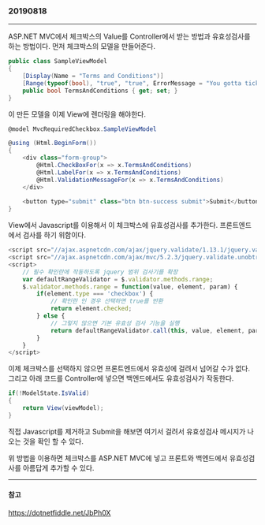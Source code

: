 ### 20190818
---

ASP.NET MVC에서 체크박스의 Value를 Controller에서 받는 방법과 유효성검사를 하는 방법이다.
먼저 체크박스의 모델을 만들어준다.

```csharp
public class SampleViewModel
{
	[Display(Name = "Terms and Conditions")]
	[Range(typeof(bool), "true", "true", ErrorMessage = "You gotta tick the box!")]
	public bool TermsAndConditions { get; set; }	
}
```

이 만든 모델을 이제 View에 렌더링을 해야한다.

```csharp
@model MvcRequiredCheckbox.SampleViewModel

@using (Html.BeginForm())
{
	<div class="form-group">
		@Html.CheckBoxFor(x => x.TermsAndConditions) 
		@Html.LabelFor(x => x.TermsAndConditions)
		@Html.ValidationMessageFor(x => x.TermsAndConditions)
	</div>
				
	<button type="submit" class="btn btn-success submit">Submit</button>
}
```

View에서 Javascript를 이용해서 이 체크박스에 유효성검사를 추가한다. 프론트엔드에서 검사를 하기 위함이다.

```javascript
<script src="//ajax.aspnetcdn.com/ajax/jquery.validate/1.13.1/jquery.validate.js"></script>
<script src="//ajax.aspnetcdn.com/ajax/mvc/5.2.3/jquery.validate.unobtrusive.js"></script>
<script>
	// 필수 확인란에 작동하도록 jquery 범위 검사기를 확장
	var defaultRangeValidator = $.validator.methods.range;
	$.validator.methods.range = function(value, element, param) {
		if(element.type === 'checkbox') {
			// 확인란 인 경우 선택하면 true를 반환
			return element.checked;
		} else {
			// 그렇지 않으면 기본 유효성 검사 기능을 실행
			return defaultRangeValidator.call(this, value, element, param);
		}
	}
</script>
```

이제 체크박스를 선택하지 않으면 프론트엔드에서 유효성에 걸려서 넘어갈 수가 없다. 그리고 아래 코드를 Controller에 넣으면 백엔드에서도 유효성검사가 작동한다.

```csharp
if(!ModelState.IsValid)
{
	return View(viewModel);
}
```

직접 Javascript를 제거하고 Submit을 해보면 여기서 걸려서 유효성검사 메시지가 나오는 것을 확인 할 수 있다.

위 방법을 이용하면 체크박스를 ASP.NET MVC에 넣고 프론트와 백엔드에서 유효성검사를 아름답게 추가할 수 있다.

---
#### 참고

https://dotnetfiddle.net/JbPh0X